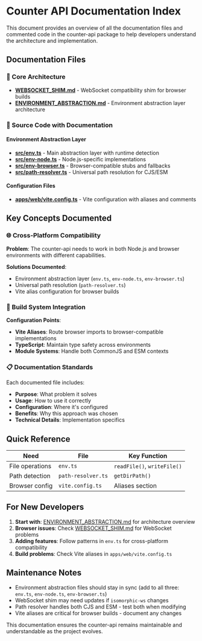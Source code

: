 # Counter API Documentation Index

This document provides an overview of all the documentation files and commented code in the counter-api package to help developers understand the architecture and implementation.

## Documentation Files

### 📁 Core Architecture

- **[WEBSOCKET_SHIM.md](./WEBSOCKET_SHIM.md)** - WebSocket compatibility shim for browser builds
- **[ENVIRONMENT_ABSTRACTION.md](./ENVIRONMENT_ABSTRACTION.md)** - Environment abstraction layer architecture

### 📄 Source Code with Documentation

#### Environment Abstraction Layer
- **[src/env.ts](./src/env.ts)** - Main abstraction layer with runtime detection
- **[src/env-node.ts](./src/env-node.ts)** - Node.js-specific implementations
- **[src/env-browser.ts](./src/env-browser.ts)** - Browser-compatible stubs and fallbacks
- **[src/path-resolver.ts](./src/path-resolver.ts)** - Universal path resolution for CJS/ESM

#### Configuration Files
- **[apps/web/vite.config.ts](../../apps/web/vite.config.ts)** - Vite configuration with aliases and comments

## Key Concepts Documented

### 🌐 Cross-Platform Compatibility

**Problem**: The counter-api needs to work in both Node.js and browser environments with different capabilities.

**Solutions Documented**:
- Environment abstraction layer (`env.ts`, `env-node.ts`, `env-browser.ts`)
- Universal path resolution (`path-resolver.ts`)
- Vite alias configuration for browser builds

### 🔧 Build System Integration

**Configuration Points**:
- **Vite Aliases**: Route browser imports to browser-compatible implementations
- **TypeScript**: Maintain type safety across environments
- **Module Systems**: Handle both CommonJS and ESM contexts

### 📋 Documentation Standards

Each documented file includes:
- **Purpose**: What problem it solves
- **Usage**: How to use it correctly
- **Configuration**: Where it's configured
- **Benefits**: Why this approach was chosen
- **Technical Details**: Implementation specifics

## Quick Reference

| Need | File | Key Function |
|------|------|-------------|
| File operations | `env.ts` | `readFile()`, `writeFile()` |
| Path detection | `path-resolver.ts` | `getDirPath()` |
| Browser config | `vite.config.ts` | Aliases section |

## For New Developers

1. **Start with**: [ENVIRONMENT_ABSTRACTION.md](./ENVIRONMENT_ABSTRACTION.md) for architecture overview
2. **Browser issues**: Check [WEBSOCKET_SHIM.md](./WEBSOCKET_SHIM.md) for WebSocket problems
3. **Adding features**: Follow patterns in `env.ts` for cross-platform compatibility
4. **Build problems**: Check Vite aliases in `apps/web/vite.config.ts`

## Maintenance Notes

- Environment abstraction files should stay in sync (add to all three: `env.ts`, `env-node.ts`, `env-browser.ts`)
- WebSocket shim may need updates if `isomorphic-ws` changes
- Path resolver handles both CJS and ESM - test both when modifying
- Vite aliases are critical for browser builds - document any changes

This documentation ensures the counter-api remains maintainable and understandable as the project evolves.
